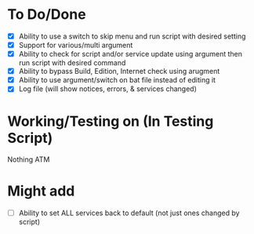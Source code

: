 # To Do/Done
- [X] Ability to use a switch to skip menu and run script with desired setting
- [X] Support for various/multi argument
- [X] Ability to check for script and/or service update using argument then run script with desired command
- [X] Ability to bypass Build, Edition, Internet check using arugment
- [X] Ability to use argument/switch on bat file instead of editing it
- [X] Log file (will show notices, errors, & services changed)

# Working/Testing on (In Testing Script)
Nothing ATM

# Might add
- [ ] Ability to set ALL services back to default (not just ones changed by script)

